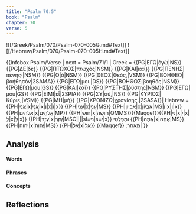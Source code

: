 ```yaml
---
title: "Psalm 70:5"
book: "Psalm"
chapter: 70
verse: 5
---
```

![[/Greek/Psalm/070/Psalm-070-005G.md#Text]]
![[/Hebrew/Psalm/070/Psalm-070-005H.md#Text]]

{{Infobox Psalm/Verse |
  next = Psalm/71/1 |
  Greek = {{PG|ΕΓΩ|ἐγὼ|NS}} {{PG|ΔΕ|δὲ}} {{PG|ΠΤΩΧΟΣ|πτωχὸς|NSM}} {{PG|ΚΑΙ|καὶ}} {{PG|ΠΕΝΗΣ|πένης·|NSM}} {{PG|Ο|ὁ|NSM}} {{PG|ΘΕΟΣ|Θεός,|VSM}} {{PG|ΒΟΗΘΕΩ|βοήθησόν|2SAMA}} {{PG|ΕΓΩ|μοι.|DS}} {{PG|ΒΟΗΘΟΣ|βοηθός|NSM}} {{PG|ΕΓΩ|μου|GS}} {{PG|ΚΑΙ|καὶ}} {{PG|ΡΥΣΤΗΣ|ῥύστης|NSM}} {{PG|ΕΓΩ|μου|GS}} {{PG|ΕΙΜΙ|εἶ|2SPIA}} {{PG|ΣΥ|σύ,|NS}} {{PG|ΚΥΡΙΟΣ|Κύριε,|VSM}} {{PG|ΜΗ|μὴ}} {{PG|ΧΡΟΝΙΖΩ|χρονίσῃς.|2SASA}}|
  Hebrew = {{PH|אֲנִי|x|אֲנִי|x|וְ|x|וַ|x}}
{{PH|עָנִי|x|עָנִי|MS}}
{{PH|אביון|x|אֶבְיוֹן|MS|וְ|x|וְ|x}} {{PH|אלהים|x|אֱלֹהִים|MP}}
{{PH|חוש|x|חוּשָׁה|QMMS}}{{Maqqef}}{{PH|ני|x|י|x|לְ|x|לִּ|x}}
{{PH|עֵזֶר|x|עֶזְרִ|MSC||||sl=ני|s=י|x}}
וּמְפַלְטִי
{{PH|אַתָּה|x|אַתָּה|MS}}
{{PH|יהוה|x|יְהוָה|MS}}
{{PH|אַל|x|אַל}}
{{Maqqef}}
תְּאַחַר
׃|
}}

## Analysis

#### Words

#### Phrases

#### Concepts

## Reflections
